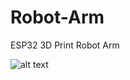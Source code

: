 # Robot-Arm
ESP32 3D Print Robot Arm

![alt text](https://nextcloud.peeranat-home.com/apps/files_sharing/publicpreview/dFCcAiisKPLWKyx?file=/&fileId=502&x=1920&y=1080&a=true)
